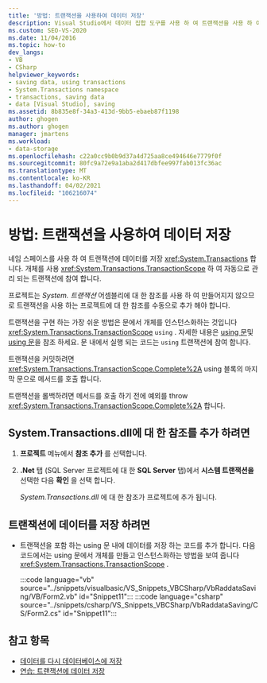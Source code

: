 ```yaml
---
title: '방법: 트랜잭션을 사용하여 데이터 저장'
description: Visual Studio에서 데이터 집합 도구를 사용 하 여 트랜잭션을 사용 하 여 데이터를 저장 하는 방법을 검토 합니다. 트랜잭션에는 system.string 네임 스페이스를 사용 하 여 데이터를 저장 합니다.
ms.custom: SEO-VS-2020
ms.date: 11/04/2016
ms.topic: how-to
dev_langs:
- VB
- CSharp
helpviewer_keywords:
- saving data, using transactions
- System.Transactions namespace
- transactions, saving data
- data [Visual Studio], saving
ms.assetid: 8b835e8f-34a3-413d-9bb5-ebaeb87f1198
author: ghogen
ms.author: ghogen
manager: jmartens
ms.workload:
- data-storage
ms.openlocfilehash: c22a0cc9b0b9d37a4d725aa8ce494646e7779f0f
ms.sourcegitcommit: 80fc9a72e9a1aba2d417dbfee997fab013fc36ac
ms.translationtype: MT
ms.contentlocale: ko-KR
ms.lasthandoff: 04/02/2021
ms.locfileid: "106216074"
---
```

# <a name="how-to-save-data-by-using-a-transaction"></a>방법: 트랜잭션을 사용하여 데이터 저장

네임 스페이스를 사용 하 여 트랜잭션에 데이터를 저장 <xref:System.Transactions> 합니다. 개체를 사용 <xref:System.Transactions.TransactionScope> 하 여 자동으로 관리 되는 트랜잭션에 참여 합니다.

프로젝트는 *System. 트랜잭션* 어셈블리에 대 한 참조를 사용 하 여 만들어지지 않으므로 트랜잭션을 사용 하는 프로젝트에 대 한 참조를 수동으로 추가 해야 합니다.

트랜잭션을 구현 하는 가장 쉬운 방법은 문에서 개체를 인스턴스화하는 것입니다 <xref:System.Transactions.TransactionScope> `using` . 자세한 내용은 [using 문](/dotnet/visual-basic/language-reference/statements/using-statement)및 [using 문](/dotnet/csharp/language-reference/keywords/using-statement)을 참조 하세요. 문 내에서 실행 되는 코드는 `using` 트랜잭션에 참여 합니다.

트랜잭션을 커밋하려면 <xref:System.Transactions.TransactionScope.Complete%2A> using 블록의 마지막 문으로 메서드를 호출 합니다.

트랜잭션을 롤백하려면 메서드를 호출 하기 전에 예외를 throw <xref:System.Transactions.TransactionScope.Complete%2A> 합니다.

## <a name="to-add-a-reference-to-the-systemtransactionsdll"></a>System.Transactions.dll에 대 한 참조를 추가 하려면

1. **프로젝트** 메뉴에서 **참조 추가** 를 선택합니다.

2. **.Net** 탭 (SQL Server 프로젝트에 대 한 **SQL Server** 탭)에서 **시스템 트랜잭션을** 선택한 다음 **확인** 을 선택 합니다.

     *System.Transactions.dll* 에 대 한 참조가 프로젝트에 추가 됩니다.

## <a name="to-save-data-in-a-transaction"></a>트랜잭션에 데이터를 저장 하려면

- 트랜잭션을 포함 하는 using 문 내에 데이터를 저장 하는 코드를 추가 합니다. 다음 코드에서는 using 문에서 개체를 만들고 인스턴스화하는 방법을 보여 줍니다 <xref:System.Transactions.TransactionScope> .

     :::code language="vb" source="../snippets/visualbasic/VS_Snippets_VBCSharp/VbRaddataSaving/VB/Form2.vb" id="Snippet11":::
     :::code language="csharp" source="../snippets/csharp/VS_Snippets_VBCSharp/VbRaddataSaving/CS/Form2.cs" id="Snippet11":::

## <a name="see-also"></a>참고 항목

- [데이터를 다시 데이터베이스에 저장](../data-tools/save-data-back-to-the-database.md)
- [연습: 트랜잭션에 데이터 저장](../data-tools/save-data-in-a-transaction.md)
